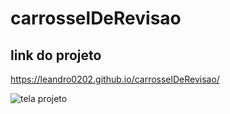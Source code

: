 # carrosselDeRevisao

## link do projeto

https://leandro0202.github.io/carrosselDeRevisao/



![tela projeto](https://user-images.githubusercontent.com/71714626/179374367-8559aaf5-99d1-4131-8198-da903080c5c6.png)

